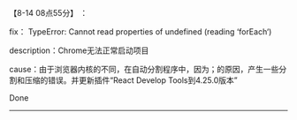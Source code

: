 【8-14 08点55分】 ：

fix： TypeError: Cannot read properties of undefined (reading ‘forEach‘)

description：Chrome无法正常启动项目

cause：由于浏览器内核的不同，在自动分割程序中，因为；的原因，产生一些分割和压缩的错误。并更新插件“React Develop Tools到4.25.0版本”

Done

-------





